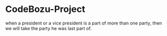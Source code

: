 # CodeBozu-Project
when a president or a vice president is a part of more than one party, then we will take the party he was last part of.